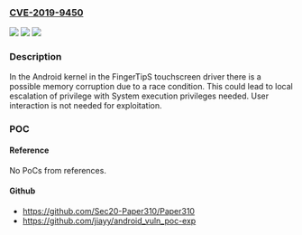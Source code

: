 ### [CVE-2019-9450](https://cve.mitre.org/cgi-bin/cvename.cgi?name=CVE-2019-9450)
![](https://img.shields.io/static/v1?label=Product&message=Android&color=blue)
![](https://img.shields.io/static/v1?label=Version&message=n%2Fa&color=blue)
![](https://img.shields.io/static/v1?label=Vulnerability&message=Elevation%20of%20privilege&color=brighgreen)

### Description

In the Android kernel in the FingerTipS touchscreen driver there is a possible memory corruption due to a race condition. This could lead to local escalation of privilege with System execution privileges needed. User interaction is not needed for exploitation.

### POC

#### Reference
No PoCs from references.

#### Github
- https://github.com/Sec20-Paper310/Paper310
- https://github.com/jiayy/android_vuln_poc-exp

